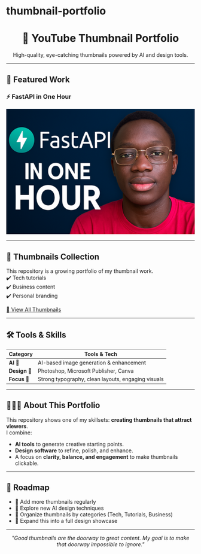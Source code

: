 # thumbnail-portfolio
<h1 align="center">🎨 YouTube Thumbnail Portfolio</h1>  
<p align="center">High-quality, eye-catching thumbnails powered by AI and design tools.</p>  

---

## 🌟 Featured Work  

### ⚡ FastAPI in One Hour  
![FastAPI in One Hour](https://github.com/CephasTechOrg/thumbnail-portfolio/blob/main/YOUTUBE%20THUMBNAILS/fastapi.png)  

---

## 📂 Thumbnails Collection  
This repository is a growing portfolio of my thumbnail work.  
✔️ Tech tutorials  
✔️ Business content  
✔️ Personal branding  

[🔗 View All Thumbnails](./YOUTUBE%20THUMBNAILS)  

---

## 🛠️ Tools & Skills  

| Category       | Tools & Tech |
|----------------|-------------|
| **AI** 🤖 | AI-based image generation & enhancement |
| **Design** 🎨 | Photoshop, Microsoft Publisher, Canva |
| **Focus** 🎯 | Strong typography, clean layouts, engaging visuals |

---

## 👨🏾‍💻 About This Portfolio  

This repository shows one of my skillsets: **creating thumbnails that attract viewers**.  
I combine:  
- **AI tools** to generate creative starting points.  
- **Design software** to refine, polish, and enhance.  
- A focus on **clarity, balance, and engagement** to make thumbnails clickable.  

---

## 🚀 Roadmap  

- 🔹 Add more thumbnails regularly  
- 🔹 Explore new AI design techniques  
- 🔹 Organize thumbnails by categories (Tech, Tutorials, Business)  
- 🔹 Expand this into a full design showcase  

---

<p align="center">
  <i>"Good thumbnails are the doorway to great content. My goal is to make that doorway impossible to ignore."</i>  
</p>
